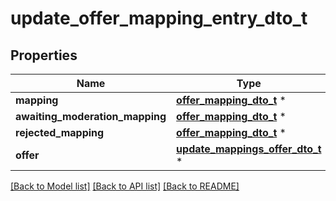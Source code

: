 # update_offer_mapping_entry_dto_t

## Properties
Name | Type | Description | Notes
------------ | ------------- | ------------- | -------------
**mapping** | [**offer_mapping_dto_t**](offer_mapping_dto.md) \* |  | [optional] 
**awaiting_moderation_mapping** | [**offer_mapping_dto_t**](offer_mapping_dto.md) \* |  | [optional] 
**rejected_mapping** | [**offer_mapping_dto_t**](offer_mapping_dto.md) \* |  | [optional] 
**offer** | [**update_mappings_offer_dto_t**](update_mappings_offer_dto.md) \* |  | [optional] 

[[Back to Model list]](../README.md#documentation-for-models) [[Back to API list]](../README.md#documentation-for-api-endpoints) [[Back to README]](../README.md)


